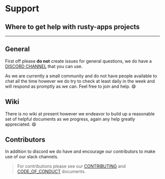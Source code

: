 # Support

## Where to get help with rusty-apps projects

---

## General

First off please **do not** create issues for general questions, we do have a [DISCORD CHANNEL](https://discord.gg/k8aejMjKjs) that you can use.

As we are currently a small community and do not have people available to chat all the time however we do try to check at least daily in the week and will respond as promptly as we can. Feel free to join and help. :smile:

## Wiki

There is no wiki at present however we endeavor to build up a reasonable set of helpful documents as we progress, again any help greatly appreciated. :smile:

## Contributors

In addition to discord we do have and encourage our contributors to make use of our slack channels.

> For contributions please see our [CONTRIBUTING](CONTRIBUTING.md) and [CODE_OF_CONDUCT](CODE_OF_CONDUCT.md) documents.
